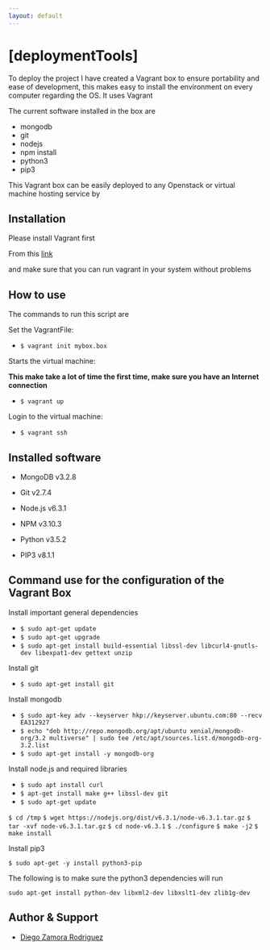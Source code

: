 ```yaml
---
layout: default
---
```


# [deploymentTools]

To deploy the project I have created a Vagrant box to ensure portability
and ease of development, this makes easy to install the environment on
every computer regarding the OS. It uses Vagrant

The current software installed in the box are

- mongodb
- git
- nodejs
- npm install
- python3
- pip3

This Vagrant box can be easily deployed to any
Openstack or virtual machine hosting service by

## Installation

Please install Vagrant first

From this [link](https://www.vagrantup.com/downloads.html)

and make sure that you can run vagrant in your system without problems

## How to use

The commands to run this script are

Set the VagrantFile:

 - `$ vagrant init mybox.box`

Starts the virtual machine:

**This make take a lot of time the first time, make sure
you have an Internet connection**

 - `$ vagrant up`

Login to the virtual machine:

 - `$ vagrant ssh`


## Installed software


- MongoDB v3.2.8

- Git v2.7.4

- Node.js v6.3.1

- NPM v3.10.3

- Python v3.5.2

- PIP3 v8.1.1

## Command use for the configuration of the Vagrant Box


Install important general dependencies

- `$ sudo apt-get update`
- `$ sudo apt-get upgrade`
- `$ sudo apt-get install build-essential libssl-dev libcurl4-gnutls-dev libexpat1-dev gettext unzip`

Install git

- `$ sudo apt-get install git`

Install mongodb

- `$ sudo apt-key adv --keyserver hkp://keyserver.ubuntu.com:80 --recv EA312927`
- `$ echo "deb http://repo.mongodb.org/apt/ubuntu xenial/mongodb-org/3.2 multiverse" | sudo tee /etc/apt/sources.list.d/mongodb-org-3.2.list`
- `$ sudo apt-get install -y mongodb-org`

Install node.js and required libraries

- `$ sudo apt install curl`
- `$ apt-get install make g++ libssl-dev git`
- `$ sudo apt-get update`

`$ cd /tmp`
`$ wget https://nodejs.org/dist/v6.3.1/node-v6.3.1.tar.gz`
`$ tar -xvf node-v6.3.1.tar.gz`
`$ cd node-v6.3.1`
`$ ./configure`
`$ make -j2`
`$ make install`


Install pip3

`$ sudo apt-get -y install python3-pip`

The following is to make sure the python3 dependencies will run

`sudo apt-get install python-dev libxml2-dev libxslt1-dev zlib1g-dev`


## Author & Support

* [Diego Zamora Rodriguez](zamoraro@ualberta.ca)
